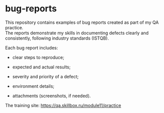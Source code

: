 # bug-reports

This repository contains examples of bug reports created as part of my QA practice.  
The reports demonstrate my skills in documenting defects clearly and consistently, following industry standards (ISTQB).  

Each bug report includes:  

- clear steps to reproduce;  

- expected and actual results;  

- severity and priority of a defect;

- environment details;  

- attachments (screenshots, if needed).

The training site: https://qa.skillbox.ru/module11/practice